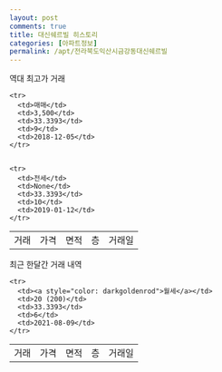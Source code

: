 ```yaml
---
layout: post
comments: true
title: 대신쉐르빌 히스토리
categories: [아파트정보]
permalink: /apt/전라북도익산시금강동대신쉐르빌
---
```


역대 최고가 거래
<table class="sortable">
    <tr>
      <td>거래</td>
      <td>가격</td>
      <td>면적</td>
      <td>층</td>
      <td>거래일</td>
    </tr>
    
    <tr>
      <td>매매</td>
      <td>3,500</td>
      <td>33.3393</td>
      <td>9</td>
      <td>2018-12-05</td>
    </tr>
        
    
    <tr>
      <td>전세</td>
      <td>None</td>
      <td>33.3393</td>
      <td>10</td>
      <td>2019-01-12</td>
    </tr>
        
    
</table>

최근 한달간 거래 내역

<font size='small'>
<table class="sortable">
    <tr>
      <td>거래</td>
      <td>가격</td>
      <td>면적</td>
      <td>층</td>
      <td>거래일</td>
    </tr>

    <tr>
      <td><a style="color: darkgoldenrod">월세</a></td>
      <td>20 (200)</td>
      <td>33.3393</td>
      <td>6</td>
      <td>2021-08-09</td>
    </tr>
      
</table>
</font>


